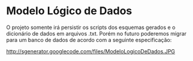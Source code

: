 # Modelo Lógico de Dados #

O projeto somente irá persistir os scripts dos esquemas gerados e o dicionário de dados em arquivos .txt. Porém no futuro poderemos migrar para um banco de dados de acordo com a seguinte especificação:


http://sgenerator.googlecode.com/files/ModeloLogicoDeDados.JPG